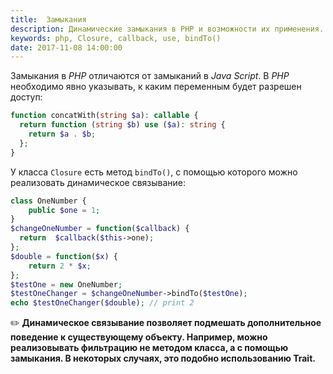 ```yaml
---
title:  Замыкания
description: Динамические замыкания в PHP и возможности их применения.
keywords: php, Closure, callback, use, bindTo()
date: 2017-11-08 14:00:00
---
```


Замыкания в *PHP* отличаются от замыканий в *Java Script*. В *PHP* необходимо явно указывать, к каким переменным будет разрешен доступ:

```php
function concatWith(string $a): callable {
  return function (string $b) use ($a): string {
    return $a . $b;
  };
}
```

У класса `Closure` есть метод `bindTo()`, с помощью которого можно реализовать динамическое связывание:

```php
class OneNumber {
    public $one = 1;
}
$changeOneNumber = function($callback) {
  return  $callback($this->one);
};
$double = function($x) {
    return 2 * $x;
};
$testOne = new OneNumber;
$testOneChanger = $changeOneNumber->bindTo($testOne);
echo $testOneChanger($double); // print 2
```

:pencil2: **Динамическое связывание позволяет подмешать дополнительное поведение к существующему объекту. Например, можно реализовывать фильтрацию не методом класса, а с помощью замыкания. В некоторых случаях, это подобно использованию Trait.**
